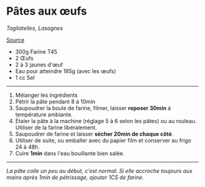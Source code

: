 # Pâtes aux œufs

_Tagliatelles, Lasagnes_

[Source](https://youtu.be/m_fu5RaXMVk)

- 300g Farine T45
- 2 Œufs
- 2 à 3 jaunes d'œuf
- Eau pour atteindre 185g (avec les œufs)
- 1 cc Sel

---

1. Mélanger les ingrédients
2. Pétrir la pâte pendant 8 à 10min
3. Saupoudrer la boule de farine, filmer, laisser **reposer 30min** à température ambiante.
4. Étaler la pâte à la machine (réglage 5 à 6 selon les pâtes) ou au rouleau. Utiliser de la farine libéralement.
5. Saupoudrer de farine et laisser **sécher 20min de chaque côté**.
6. Utiliser de suite, ou emballer avec du papier film et conserver au frigo 24 à 48h.
7. Cuire **1min** dans l'eau bouillante bien salée.

---

_La pâte colle un peu au début, c'est normal._
_Si elle accroche toujours aux mains après 1min de pétrissage, ajouter 1CS de farine._